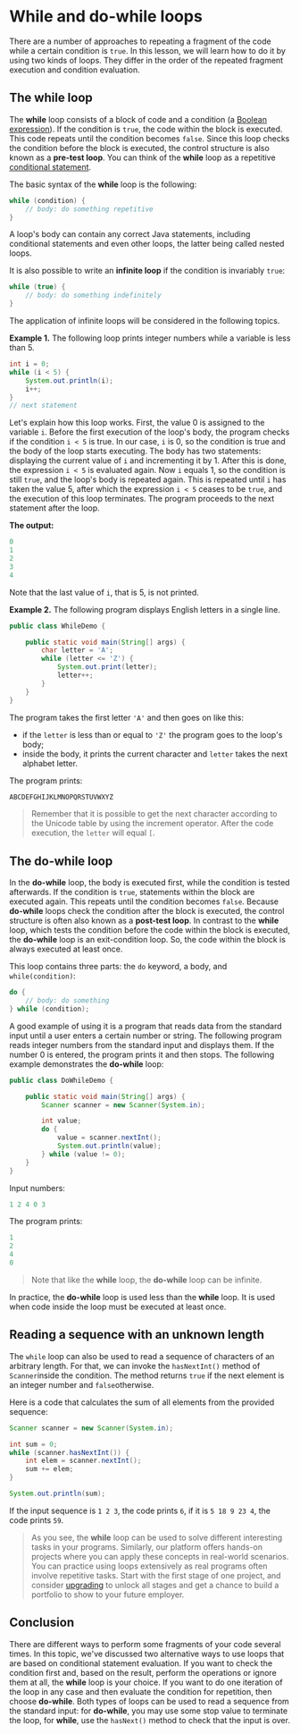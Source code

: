 # While and do-while loops

There are a number of approaches to repeating a fragment of the code while a certain condition is `true`. In this lesson, we will learn how to do it by using two kinds of loops. They differ in the order of the repeated fragment execution and condition evaluation.

## The while loop

The **while** loop consists of a block of code and a condition (a [Boolean expression](https://hyperskill.org/learn/step/3498)). If the condition is `true`, the code within the block is executed. This code repeats until the condition becomes `false`. Since this loop checks the condition before the block is executed, the control structure is also known as a **pre-test loop**. You can think of the **while** loop as a repetitive [conditional statement](https://hyperskill.org/learn/step/3498).

The basic syntax of the **while** loop is the following:

```java
while (condition) {
    // body: do something repetitive
}
```

A loop's body can contain any correct Java statements, including conditional statements and even other loops, the latter being called nested loops.

It is also possible to write an **infinite loop** if the condition is invariably `true`:

```java
while (true) {
    // body: do something indefinitely
}
```

The application of infinite loops will be considered in the following topics.

**Example 1.** The following loop prints integer numbers while a variable is less than 5.

```java
int i = 0;
while (i < 5) {
    System.out.println(i);
    i++;
}
// next statement
```

Let's explain how this loop works. First, the value 0 is assigned to the variable `i`. Before the first execution of the loop's body, the program checks if the condition `i < 5` is true. In our case, `i` is 0, so the condition is true and the body of the loop starts executing. The body has two statements: displaying the current value of `i` and incrementing it by 1. After this is done, the expression `i < 5` is evaluated again. Now `i` equals 1, so the condition is still `true`, and the loop's body is repeated again. This is repeated until `i` has taken the value 5, after which the expression `i < 5` ceases to be `true`, and the execution of this loop terminates. The program proceeds to the next statement after the loop.

**The output:**

```java
0
1
2
3
4
```

Note that the last value of `i`, that is 5, is not printed.

**Example 2.** The following program displays English letters in a single line.

```java
public class WhileDemo {

    public static void main(String[] args) {
        char letter = 'A';
        while (letter <= 'Z') {
            System.out.print(letter);
            letter++;
        }
    }
}
```

The program takes the first letter `'A'` and then goes on like this:

- if the `letter` is less than or equal to `'Z'` the program goes to the loop's body;
- inside the body, it prints the current character and `letter` takes the next alphabet letter.

The program prints:

```java
ABCDEFGHIJKLMNOPQRSTUVWXYZ
```





> Remember that it is possible to get the next character according to the Unicode table by using the increment operator. After the code execution, the `letter` will equal `[`.





## The do-while loop

In the **do-while** loop, the body is executed first, while the condition is tested afterwards. If the condition is `true`, statements within the block are executed again. This repeats until the condition becomes `false`. Because **do-while** loops check the condition after the block is executed, the control structure is often also known as a **post-test loop**. In contrast to the **while** loop, which tests the condition before the code within the block is executed, the **do-while** loop is an exit-condition loop. So, the code within the block is always executed at least once.

This loop contains three parts: the `do` keyword, a body, and `while(condition)`:

```java
do {
    // body: do something
} while (condition);
```

A good example of using it is a program that reads data from the standard input until a user enters a certain number or string. The following program reads integer numbers from the standard input and displays them. If the number 0 is entered, the program prints it and then stops. The following example demonstrates the **do-while** loop:

```java
public class DoWhileDemo {

    public static void main(String[] args) {
        Scanner scanner = new Scanner(System.in);

        int value;
        do {
            value = scanner.nextInt();
            System.out.println(value);
        } while (value != 0);
    }
}
```

Input numbers:

```java
1 2 4 0 3
```

The program prints:

```java
1
2
4
0
```





> Note that like the **while** loop, the **do-while** loop can be infinite.





In practice, the **do-while** loop is used less than the **while** loop. It is used when code inside the loop must be executed at least once.

## Reading a sequence with an unknown length

The `while` loop can also be used to read a sequence of characters of an arbitrary length. For that, we can invoke the `hasNextInt()` method of `Scanner`inside the condition. The method returns `true` if the next element is an integer number and `false`otherwise.

Here is a code that calculates the sum of all elements from the provided sequence:

```java
Scanner scanner = new Scanner(System.in);

int sum = 0;
while (scanner.hasNextInt()) {
    int elem = scanner.nextInt();
    sum += elem;
}

System.out.println(sum);
```

If the input sequence is `1 2 3`, the code prints `6`, if it is `5 18 9 23 4`, the code prints `59`.

> As you see, the **while** loop can be used to solve different interesting tasks in your programs. Similarly, our platform offers hands-on projects where you can apply these concepts in real-world scenarios. You can practice using loops extensively as real programs often involve repetitive tasks. Start with the first stage of one project, and consider [upgrading](https://hyperskill.org/pricing) to unlock all stages and get a chance to build a portfolio to show to your future employer.

## Conclusion

There are different ways to perform some fragments of your code several times. In this topic, we've discussed two alternative ways to use loops that are based on conditional statement evaluation. If you want to check the condition first and, based on the result, perform the operations or ignore them at all, the **while** loop is your choice. If you want to do one iteration of the loop in any case and then evaluate the condition for repetition, then choose **do-while**. Both types of loops can be used to read a sequence from the standard input: for **do-while**, you may use some stop value to terminate the loop, for **while**, use the `hasNext()` method to check that the input is over.